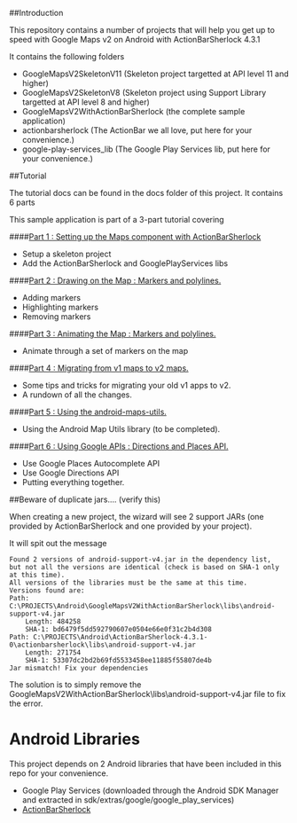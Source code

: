 ##Introduction

This repository contains a number of projects that will help you get up to speed with Google Maps v2 on Android with ActionBarSherlock 4.3.1

It contains the following folders

- GoogleMapsV2SkeletonV11 (Skeleton project targetted at API level 11 and higher)
- GoogleMapsV2SkeletonV8 (Skeleton project using Support Library targetted at API level 8 and higher)
- GoogleMapsV2WithActionBarSherlock (the complete sample application)
- actionbarsherlock (The ActionBar we all love, put here for your convenience.)
- google-play-services_lib (The Google Play Services lib, put here for your convenience.)

##Tutorial

The tutorial docs can be found in the docs folder of this project. It contains 6 parts

This sample application is part of a 3-part tutorial covering

####[Part 1 : Setting up the Maps component with ActionBarSherlock](GoogleMapsV2WithActionBarSherlock/docs/part1.md)
- Setup a skeleton project
- Add the ActionBarSherlock and GooglePlayServices libs
	
####[Part 2 : Drawing on the Map : Markers and polylines.](GoogleMapsV2WithActionBarSherlock/docs/part2.md)
- Adding markers
- Highlighting markers
- Removing markers
	
####[Part 3 : Animating the Map : Markers and polylines.](GoogleMapsV2WithActionBarSherlock/docs/part3.md)
- Animate through a set of markers on the map
	
####[Part 4 : Migrating from v1 maps to v2 maps.](GoogleMapsV2WithActionBarSherlock/docs/part4.md)
- Some tips and tricks for migrating your old v1 apps to v2.
- A rundown of all the changes.

####[Part 5 : Using the android-maps-utils.](part5.md)
- Using the Android Map Utils library (to be completed).
	
####[Part 6 : Using Google APIs : Directions and Places API.](GoogleMapsV2WithActionBarSherlock/docs/part6.md)
- Use Google Places Autocomplete API
- Use Google Directions API
- Putting everything together.
	
	
##Beware of duplicate jars.... (verify this)

When creating a new project, the wizard will see 2 support JARs (one provided by ActionBarSherlock and one provided by your project).

It will spit out the message

	Found 2 versions of android-support-v4.jar in the dependency list,
	but not all the versions are identical (check is based on SHA-1 only at this time).
	All versions of the libraries must be the same at this time.
	Versions found are:
	Path: C:\PROJECTS\Android\GoogleMapsV2WithActionBarSherlock\libs\android-support-v4.jar
		Length: 484258
		SHA-1: bd6479f5dd592790607e0504e66e0f31c2b4d308
	Path: C:\PROJECTS\Android\ActionBarSherlock-4.3.1-0\actionbarsherlock\libs\android-support-v4.jar
		Length: 271754
		SHA-1: 53307dc2bd2b69fd5533458ee11885f55807de4b
	Jar mismatch! Fix your dependencies

The solution is to simply remove the GoogleMapsV2WithActionBarSherlock\libs\android-support-v4.jar file to fix the error.

# Android Libraries

This project depends on 2 Android libraries that have been included in this repo for your convenience.

- Google Play Services (downloaded through the Android SDK Manager and extracted in sdk/extras/google/google_play_services)
- [ActionBarSherlock](ActionBarSherlock)





